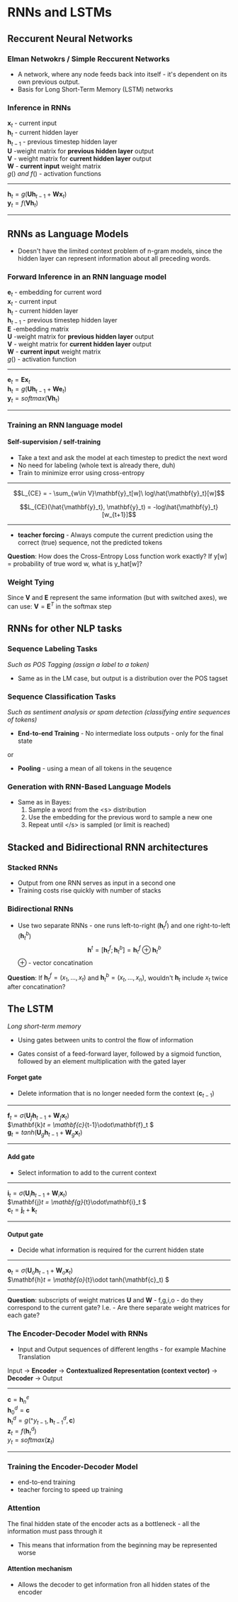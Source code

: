 # RNNs and LSTMs

## Reccurent Neural Networks
### Elman Netwokrs / Simple Reccurent Networks
* A network, where any node feeds back into itself - it's dependent on its own previous output.
* Basis for Long Short-Term Memory (LSTM) networks
### Inference in RNNs
$\mathbf{x}_{t}$ - current input\
$\mathbf{h}_{t}$ - current hidden layer\
$\mathbf{h}_{t-1}$ - previous timestep hidden layer\
$\mathbf{U}$ -weight matrix for **previous hidden layer** output\
$\mathbf{V}$ - weight matrix for **current hidden layer** output\
$\mathbf{W}$ - **current input** weight matrix\
$g()\ and\ f()$ - activation functions

-------

$\mathbf{h}_t = g(\mathbf{Uh}_{t-1} + \mathbf{Wx}_{t})$\
$\mathbf{y}_t = f(\mathbf{Vh}_{t})$

-------

## RNNs as Language Models
* Doesn't have the limited context problem of n-gram models, since the hidden layer can represent information about all preceding words.

### Forward Inference in an RNN language model
$\mathbf{e}_{t}$ - embedding for current word\
$\mathbf{x}_{t}$ - current input\
$\mathbf{h}_{t}$ - current hidden layer\
$\mathbf{h}_{t-1}$ - previous timestep hidden layer\
$\mathbf{E}$ -embedding matrix\
$\mathbf{U}$ -weight matrix for **previous hidden layer** output\
$\mathbf{V}$ - weight matrix for **current hidden layer** output\
$\mathbf{W}$ - **current input** weight matrix\
$g()$ - activation function

-------

$\mathbf{e}_t = \mathbf{Ex}_{t}$\
$\mathbf{h}_t = g(\mathbf{Uh}_{t-1} + \mathbf{We}_{t})$\
$\mathbf{y}_t = softmax(\mathbf{Vh}_{t})$

-------

### Training an RNN language model
#### Self-supervision / self-training
* Take a text and ask the model at each timestep to predict the next word
* No need for labeling (whole text is already there, duh)
* Train to minimize error using cross-entropy

----------------------

$$L_{CE} = - \sum_{w\in V}\mathbf{y}_t[w]\ log\hat{\mathbf{y}_t}[w]$$ 

$$L_{CE}(\hat{\mathbf{y}_t}, \mathbf{y}_t) = -log\hat{\mathbf{y}_t}[w_{t+1}]$$

---------------------
* **teacher forcing** - Always compute the current prediction using the correct (true) sequence, not the predicted tokens

**Question**: How does the Cross-Entropy Loss function work exactly? If y[w] = probability of true word w, what is y_hat[w]? 

### Weight Tying
Since **V** and **E** represent the same information (but with switched axes), we can use: $\mathbf{V} = \mathbf{E}^T$ in the softmax step

## RNNs for other NLP tasks
### Sequence Labeling Tasks
*Such as POS Tagging (assign a label to a token)*

* Same as in the LM case, but output is a distribution over the POS tagset

### Sequence Classification Tasks
*Such as sentiment analysis or spam detection (classifying entire sequences of tokens)*

* **End-to-end Training** - No intermediate loss outputs - only for the final state

or

* **Pooling** - using a mean of all tokens in the seuqence

### Generation with RNN-Based Language Models
* Same as in Bayes:
    1. Sample a word from the \<s> distribution
    2. Use the embedding for the previous word to sample a new one 
    3. Repeat until \</s> is sampled (or limit is reached)

## Stacked and Bidirectional RNN architectures
### Stacked RNNs
* Output from one RNN serves as input in a second one
* Training costs rise quickly with number of stacks

### Bidirectional RNNs
* Use two separate RNNs - one runs left-to-right ($\mathbf{h}^f_t$) and one right-to-left ($\mathbf{h}^b_t$)
$$\mathbf{h}^t = [\mathbf{h}^f_t ; \mathbf{h}^b_t] = \mathbf{h}^f_t\oplus \mathbf{h}^b_t$$
$\oplus$ - vector concatination

**Question**: If $\mathbf{h}^f_t = (x_1, ..., x_t)$ and $\mathbf{h}^b_t = (x_t, ..., x_n)$, wouldn't $\mathbf{h}_t$ include $x_t$ twice after concatination?

## The LSTM
*Long short-term memory*

* Using gates between units to control the flow of information

* Gates consist of a feed-forward layer, followed by a sigmoid function, followed by an element multiplication with the gated layer

#### Forget gate
* Delete information that is no longer needed form the context ($\mathbf{c}_{t-1}$)

----------------------

$\mathbf{f}_t = \sigma(\mathbf{U}_f\mathbf{h}_{t-1} + \mathbf{W}_f\mathbf{x}_{t})$\
$\mathbf{k}_t = \mathbf{c}_{t-1}\odot\mathbf{f}_t $\
$\mathbf{g}_t = tanh(\mathbf{U}_g\mathbf{h}_{t-1} + \mathbf{W}_g\mathbf{x}_{t})$

------------------------

#### Add gate
* Select  information to add to the current context

------------------------

$\mathbf{i}_t = \sigma(\mathbf{U}_i\mathbf{h}_{t-1} + \mathbf{W}_i\mathbf{x}_{t})$\
$\mathbf{j}_t = \mathbf{g}_{t}\odot\mathbf{i}_t $\
$\mathbf{c}_t = \mathbf{j}_t + \mathbf{k}_t$

------------------------

#### Output gate
* Decide what information is required for the current hidden state

--------------------------

$\mathbf{o}_t = \sigma(\mathbf{U}_o\mathbf{h}_{t-1} + \mathbf{W}_o\mathbf{x}_{t})$\
$\mathbf{h}_t = \mathbf{o}_{t}\odot tanh(\mathbf{c}_t) $

--------------------------

**Question**: subscripts of weight matrices **U** and **W** - f,g,i,o - do they correspond to the current gate? I.e. - Are there separate weight matrices for each gate?

### The Encoder-Decoder Model with RNNs
* Input and Output sequences of different lengths - for example Machine Translation

Input -> **Encoder** -> **Contextualized Representation (context vector)** -> **Decoder** -> Output

------------------------

$\mathbf{c} = \mathbf{h}^e_n$\
$\mathbf{h}^d_0 = \mathbf{c}$\
$\mathbf{h}^d_t = g(\^y_{t-1}, \mathbf{h}^d_{t-1},\mathbf{c})$\
$\mathbf{z}_t=f(\mathbf{h}^d_t)$\
$y_t = softmax(\mathbf{z}_t)$

---------------------------

### Training the Encoder-Decoder Model
* end-to-end training
* teacher forcing to speed up training

### Attention

The final hidden state of the encoder acts as a bottleneck - all the information must pass through it

* This means that information from the beginning may be represented worse

#### Attention mechanism
* Allows the decoder to get information fron all hidden states of the encoder




